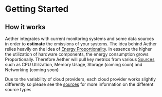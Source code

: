 # Getting Started

## How it works

Aether integrates with current monitoring systems and some data sources in
order to **estimate** the emissions of your systems. The idea behind Aether
relies heavily on the idea of [Energy Proportionality](https://en.wikipedia.org/wiki/Energy_proportional_computing). In essence the higher
the utilization of hardware components, the energy consumption grows
Proportionally. Therefore Aether will pull key metrics from various
[Sources][1]
such as CPU Utilization, Memory Usage, Storage (coming soon) and Networking
(coming soon)


Due to the variability of cloud providers, each cloud provider works slightly
differently so please see the [sources][1] for more information on
the different source types

[1]: ../sources/sources.md

